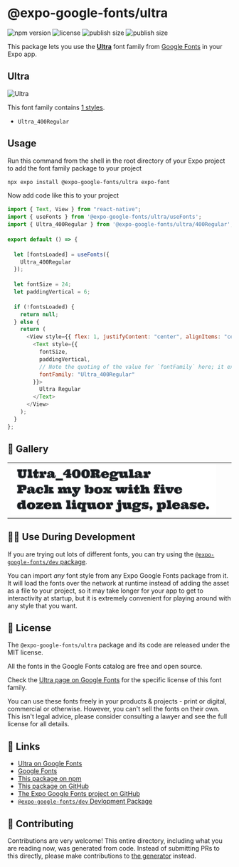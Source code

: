 # @expo-google-fonts/ultra

![npm version](https://flat.badgen.net/npm/v/@expo-google-fonts/ultra)
![license](https://flat.badgen.net/github/license/expo/google-fonts)
![publish size](https://flat.badgen.net/packagephobia/install/@expo-google-fonts/ultra)
![publish size](https://flat.badgen.net/packagephobia/publish/@expo-google-fonts/ultra)

This package lets you use the [**Ultra**](https://fonts.google.com/specimen/Ultra) font family from [Google Fonts](https://fonts.google.com/) in your Expo app.

## Ultra

![Ultra](./font-family.png)

This font family contains [1 styles](#-gallery).

- `Ultra_400Regular`

## Usage

Run this command from the shell in the root directory of your Expo project to add the font family package to your project

```sh
npx expo install @expo-google-fonts/ultra expo-font
```

Now add code like this to your project

```js
import { Text, View } from "react-native";
import { useFonts } from '@expo-google-fonts/ultra/useFonts';
import { Ultra_400Regular } from '@expo-google-fonts/ultra/400Regular';

export default () => {

  let [fontsLoaded] = useFonts({
    Ultra_400Regular
  });

  let fontSize = 24;
  let paddingVertical = 6;

  if (!fontsLoaded) {
    return null;
  } else {
    return (
      <View style={{ flex: 1, justifyContent: "center", alignItems: "center" }}>
        <Text style={{
          fontSize,
          paddingVertical,
          // Note the quoting of the value for `fontFamily` here; it expects a string!
          fontFamily: "Ultra_400Regular"
        }}>
          Ultra Regular
        </Text>
      </View>
    );
  }
};
```

## 🔡 Gallery


||||
|-|-|-|
|![Ultra_400Regular](./400Regular/Ultra_400Regular.ttf.png)||||


## 👩‍💻 Use During Development

If you are trying out lots of different fonts, you can try using the [`@expo-google-fonts/dev` package](https://github.com/expo/google-fonts/tree/master/font-packages/dev#readme).

You can import _any_ font style from any Expo Google Fonts package from it. It will load the fonts over the network at runtime instead of adding the asset as a file to your project, so it may take longer for your app to get to interactivity at startup, but it is extremely convenient for playing around with any style that you want.


## 📖 License

The `@expo-google-fonts/ultra` package and its code are released under the MIT license.

All the fonts in the Google Fonts catalog are free and open source.

Check the [Ultra page on Google Fonts](https://fonts.google.com/specimen/Ultra) for the specific license of this font family.

You can use these fonts freely in your products & projects - print or digital, commercial or otherwise. However, you can't sell the fonts on their own. This isn't legal advice, please consider consulting a lawyer and see the full license for all details.

## 🔗 Links

- [Ultra on Google Fonts](https://fonts.google.com/specimen/Ultra)
- [Google Fonts](https://fonts.google.com/)
- [This package on npm](https://www.npmjs.com/package/@expo-google-fonts/ultra)
- [This package on GitHub](https://github.com/expo/google-fonts/tree/master/font-packages/ultra)
- [The Expo Google Fonts project on GitHub](https://github.com/expo/google-fonts)
- [`@expo-google-fonts/dev` Devlopment Package](https://github.com/expo/google-fonts/tree/master/font-packages/dev)

## 🤝 Contributing

Contributions are very welcome! This entire directory, including what you are reading now, was generated from code. Instead of submitting PRs to this directly, please make contributions to [the generator](https://github.com/expo/google-fonts/tree/master/packages/generator) instead.
